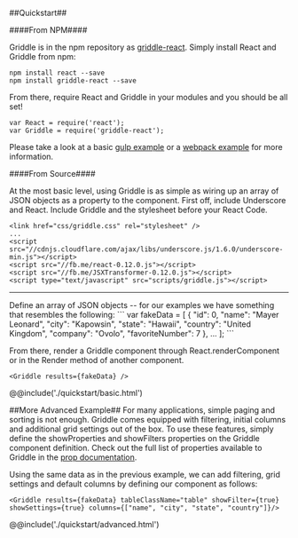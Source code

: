 ##Quickstart##

####From NPM####

Griddle is in the npm repository as <a href="https://www.npmjs.org/package/griddle-react">griddle-react</a>. Simply install React and Griddle from npm:
```
npm install react --save
npm install griddle-react --save
```
From there, require React and Griddle in your modules and you should be all set!
```
var React = require('react');
var Griddle = require('griddle-react');
```
Please take a look at a basic [gulp example](https://github.com/ryanlanciaux/griddle-gulp-test) or a [webpack example](https://github.com/ryanlanciaux/griddle-webpack-test) for more information.

####From Source####

At the most basic level, using Griddle is as simple as wiring up an array of JSON objects as a property to the component. First off, include Underscore and React. Include Griddle and the stylesheet before your React Code.

```
<link href="css/griddle.css" rel="stylesheet" />
...
<script src="//cdnjs.cloudflare.com/ajax/libs/underscore.js/1.6.0/underscore-min.js"></script>
<script src="//fb.me/react-0.12.0.js"></script>
<script src="//fb.me/JSXTransformer-0.12.0.js"></script>
<script type="text/javascript" src="scripts/griddle.js"></script>
```
<hr/>
Define an array of JSON objects -- for our examples we have something that resembles the following:
```
var fakeData =  [
  {
    "id": 0,
    "name": "Mayer Leonard",
    "city": "Kapowsin",
    "state": "Hawaii",
    "country": "United Kingdom",
    "company": "Ovolo",
    "favoriteNumber": 7
  },
  ...
];
```

From there, render a Griddle component through React.renderComponent or in the Render method of another component.

```
<Griddle results={fakeData} />
```

@@include('./quickstart/basic.html')

##More Advanced Example##
For many applications, simple paging and sorting is not enough. Griddle comes equipped with filtering, initial columns and additional grid settings out of the box. To use these features, simply define the showProperties and showFilters properties on the Griddle component definition. Check out the full list of properties available to Griddle in the [prop documentation](properties.html).

Using the same data as in the previous example, we can add filtering, grid settings and default columns by defining our component as follows:

```
<Griddle results={fakeData} tableClassName="table" showFilter={true} showSettings={true} columns={["name", "city", "state", "country"]}/>
```

@@include('./quickstart/advanced.html')

